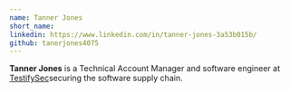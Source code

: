 ```yaml
---
name: Tanner Jones
short_name:
linkedin: https://www.linkedin.com/in/tanner-jones-3a53b015b/
github: tanerjones4075
---
```


**Tanner Jones** is a Technical Account Manager and software engineer at [TestifySec](https://github.com/testifysec/witness)securing the software supply chain. 
